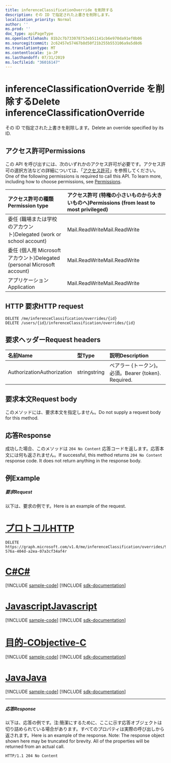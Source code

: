 ```yaml
---
title: inferenceClassificationOverride を削除する
description: その ID で指定された上書きを削除します。
localization_priority: Normal
author: ''
ms.prod: ''
doc_type: apiPageType
ms.openlocfilehash: 81b2c7b733078753eb51141cb6e970da91ef0b06
ms.sourcegitcommit: 2c62457e57467b8d50f21b255b553106a9a5d8d6
ms.translationtype: MT
ms.contentlocale: ja-JP
ms.lasthandoff: 07/31/2019
ms.locfileid: "36016147"
---
```

# <a name="delete-inferenceclassificationoverride"></a><span data-ttu-id="cfed4-103">inferenceClassificationOverride を削除する</span><span class="sxs-lookup"><span data-stu-id="cfed4-103">Delete inferenceClassificationOverride</span></span>

<span data-ttu-id="cfed4-104">その ID で指定された上書きを削除します。</span><span class="sxs-lookup"><span data-stu-id="cfed4-104">Delete an override specified by its ID.</span></span>
## <a name="permissions"></a><span data-ttu-id="cfed4-105">アクセス許可</span><span class="sxs-lookup"><span data-stu-id="cfed4-105">Permissions</span></span>
<span data-ttu-id="cfed4-p101">この API を呼び出すには、次のいずれかのアクセス許可が必要です。アクセス許可の選択方法などの詳細については、「[アクセス許可](/graph/permissions-reference)」を参照してください。</span><span class="sxs-lookup"><span data-stu-id="cfed4-p101">One of the following permissions is required to call this API. To learn more, including how to choose permissions, see [Permissions](/graph/permissions-reference).</span></span>

|<span data-ttu-id="cfed4-108">アクセス許可の種類</span><span class="sxs-lookup"><span data-stu-id="cfed4-108">Permission type</span></span>      | <span data-ttu-id="cfed4-109">アクセス許可 (特権の小さいものから大きいものへ)</span><span class="sxs-lookup"><span data-stu-id="cfed4-109">Permissions (from least to most privileged)</span></span>              |
|:--------------------|:---------------------------------------------------------|
|<span data-ttu-id="cfed4-110">委任 (職場または学校のアカウント)</span><span class="sxs-lookup"><span data-stu-id="cfed4-110">Delegated (work or school account)</span></span> | <span data-ttu-id="cfed4-111">Mail.ReadWrite</span><span class="sxs-lookup"><span data-stu-id="cfed4-111">Mail.ReadWrite</span></span>    |
|<span data-ttu-id="cfed4-112">委任 (個人用 Microsoft アカウント)</span><span class="sxs-lookup"><span data-stu-id="cfed4-112">Delegated (personal Microsoft account)</span></span> | <span data-ttu-id="cfed4-113">Mail.ReadWrite</span><span class="sxs-lookup"><span data-stu-id="cfed4-113">Mail.ReadWrite</span></span>    |
|<span data-ttu-id="cfed4-114">アプリケーション</span><span class="sxs-lookup"><span data-stu-id="cfed4-114">Application</span></span> | <span data-ttu-id="cfed4-115">Mail.ReadWrite</span><span class="sxs-lookup"><span data-stu-id="cfed4-115">Mail.ReadWrite</span></span> |

## <a name="http-request"></a><span data-ttu-id="cfed4-116">HTTP 要求</span><span class="sxs-lookup"><span data-stu-id="cfed4-116">HTTP request</span></span>
<!-- { "blockType": "ignored" } -->
```http
DELETE /me/inferenceClassification/overrides/{id}
DELETE /users/{id}/inferenceClassification/overrides/{id}
```
## <a name="request-headers"></a><span data-ttu-id="cfed4-117">要求ヘッダー</span><span class="sxs-lookup"><span data-stu-id="cfed4-117">Request headers</span></span>
| <span data-ttu-id="cfed4-118">名前</span><span class="sxs-lookup"><span data-stu-id="cfed4-118">Name</span></span>       | <span data-ttu-id="cfed4-119">型</span><span class="sxs-lookup"><span data-stu-id="cfed4-119">Type</span></span> | <span data-ttu-id="cfed4-120">説明</span><span class="sxs-lookup"><span data-stu-id="cfed4-120">Description</span></span>|
|:---------------|:--------|:----------|
| <span data-ttu-id="cfed4-121">Authorization</span><span class="sxs-lookup"><span data-stu-id="cfed4-121">Authorization</span></span>  | <span data-ttu-id="cfed4-122">string</span><span class="sxs-lookup"><span data-stu-id="cfed4-122">string</span></span>  | <span data-ttu-id="cfed4-p102">ベアラー {トークン}。必須。</span><span class="sxs-lookup"><span data-stu-id="cfed4-p102">Bearer {token}. Required.</span></span> |

## <a name="request-body"></a><span data-ttu-id="cfed4-125">要求本文</span><span class="sxs-lookup"><span data-stu-id="cfed4-125">Request body</span></span>
<span data-ttu-id="cfed4-126">このメソッドには、要求本文を指定しません。</span><span class="sxs-lookup"><span data-stu-id="cfed4-126">Do not supply a request body for this method.</span></span>

## <a name="response"></a><span data-ttu-id="cfed4-127">応答</span><span class="sxs-lookup"><span data-stu-id="cfed4-127">Response</span></span>

<span data-ttu-id="cfed4-p103">成功した場合、このメソッドは `204 No Content` 応答コードを返します。応答本文には何も返されません。</span><span class="sxs-lookup"><span data-stu-id="cfed4-p103">If successful, this method returns `204 No Content` response code. It does not return anything in the response body.</span></span>

## <a name="example"></a><span data-ttu-id="cfed4-130">例</span><span class="sxs-lookup"><span data-stu-id="cfed4-130">Example</span></span>
##### <a name="request"></a><span data-ttu-id="cfed4-131">要求</span><span class="sxs-lookup"><span data-stu-id="cfed4-131">Request</span></span>
<span data-ttu-id="cfed4-132">以下は、要求の例です。</span><span class="sxs-lookup"><span data-stu-id="cfed4-132">Here is an example of the request.</span></span>

# <a name="httptabhttp"></a>[<span data-ttu-id="cfed4-133">プロトコル</span><span class="sxs-lookup"><span data-stu-id="cfed4-133">HTTP</span></span>](#tab/http)
<!-- {
  "blockType": "request",
  "sampleKeys": ["98f5bdef-576a-404d-a2ea-07a3cf34af4r"],
  "name": "delete_inferenceclassificationoverride"
}-->
```http
DELETE https://graph.microsoft.com/v1.0/me/inferenceClassification/overrides/98f5bdef-576a-404d-a2ea-07a3cf34af4r
```
# <a name="ctabcsharp"></a>[<span data-ttu-id="cfed4-134">C#</span><span class="sxs-lookup"><span data-stu-id="cfed4-134">C#</span></span>](#tab/csharp)
[!INCLUDE [sample-code](../includes/snippets/csharp/delete-inferenceclassificationoverride-csharp-snippets.md)]
[!INCLUDE [sdk-documentation](../includes/snippets/snippets-sdk-documentation-link.md)]

# <a name="javascripttabjavascript"></a>[<span data-ttu-id="cfed4-135">Javascript</span><span class="sxs-lookup"><span data-stu-id="cfed4-135">Javascript</span></span>](#tab/javascript)
[!INCLUDE [sample-code](../includes/snippets/javascript/delete-inferenceclassificationoverride-javascript-snippets.md)]
[!INCLUDE [sdk-documentation](../includes/snippets/snippets-sdk-documentation-link.md)]

# <a name="objective-ctabobjc"></a>[<span data-ttu-id="cfed4-136">目的-C</span><span class="sxs-lookup"><span data-stu-id="cfed4-136">Objective-C</span></span>](#tab/objc)
[!INCLUDE [sample-code](../includes/snippets/objc/delete-inferenceclassificationoverride-objc-snippets.md)]
[!INCLUDE [sdk-documentation](../includes/snippets/snippets-sdk-documentation-link.md)]

# <a name="javatabjava"></a>[<span data-ttu-id="cfed4-137">Java</span><span class="sxs-lookup"><span data-stu-id="cfed4-137">Java</span></span>](#tab/java)
[!INCLUDE [sample-code](../includes/snippets/java/delete-inferenceclassificationoverride-java-snippets.md)]
[!INCLUDE [sdk-documentation](../includes/snippets/snippets-sdk-documentation-link.md)]

---

##### <a name="response"></a><span data-ttu-id="cfed4-138">応答</span><span class="sxs-lookup"><span data-stu-id="cfed4-138">Response</span></span>
<span data-ttu-id="cfed4-p104">以下は、応答の例です。注:簡潔にするために、ここに示す応答オブジェクトは切り詰められている場合があります。すべてのプロパティは実際の呼び出しから返されます。</span><span class="sxs-lookup"><span data-stu-id="cfed4-p104">Here is an example of the response. Note: The response object shown here may be truncated for brevity. All of the properties will be returned from an actual call.</span></span>
<!-- {
  "blockType": "response",
  "truncated": true
} -->
```http
HTTP/1.1 204 No Content
```

<!-- uuid: 8fcb5dbc-d5aa-4681-8e31-b001d5168d79
2015-10-25 14:57:30 UTC -->
<!-- {
  "type": "#page.annotation",
  "description": "Delete inferenceClassificationOverride",
  "keywords": "",
  "section": "documentation",
  "tocPath": "",
  "suppressions": [
  ]
}-->
